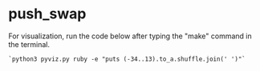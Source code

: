 # push_swap

For visualization, run the code below after typing the "make" command in the terminal.

```
`python3 pyviz.py ruby -e "puts (-34..13).to_a.shuffle.join(' ')"`
```